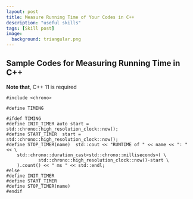 ```yaml
---
layout: post
title: Measure Running Time of Your Codes in C++
description: "useful skills"
tags: [Skill post]
image:
  background: triangular.png
---
```


## Sample Codes for Measuring Running Time in C++

**Note that**, C++ 11 is required
```
#include <chrono>
 
#define TIMING
 
#ifdef TIMING
#define INIT_TIMER auto start = std::chrono::high_resolution_clock::now();
#define START_TIMER  start = std::chrono::high_resolution_clock::now();
#define STOP_TIMER(name)  std::cout << "RUNTIME of " << name << ": " << \
    std::chrono::duration_cast<std::chrono::milliseconds>( \
            std::chrono::high_resolution_clock::now()-start \
    ).count() << " ms " << std::endl; 
#else
#define INIT_TIMER
#define START_TIMER
#define STOP_TIMER(name)
#endif
```
  


